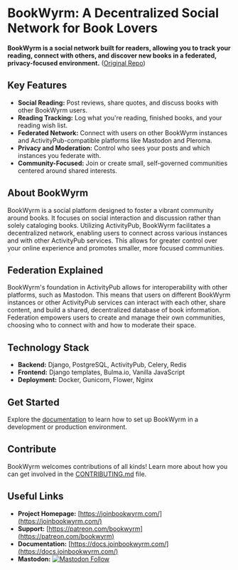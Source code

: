 # BookWyrm: A Decentralized Social Network for Book Lovers

**BookWyrm is a social network built for readers, allowing you to track your reading, connect with others, and discover new books in a federated, privacy-focused environment.** ([Original Repo](https://github.com/bookwyrm-social/bookwyrm))

## Key Features

*   **Social Reading:** Post reviews, share quotes, and discuss books with other BookWyrm users.
*   **Reading Tracking:** Log what you're reading, finished books, and your reading wish list.
*   **Federated Network:** Connect with users on other BookWyrm instances and ActivityPub-compatible platforms like Mastodon and Pleroma.
*   **Privacy and Moderation:** Control who sees your posts and which instances you federate with.
*   **Community-Focused:** Join or create small, self-governed communities centered around shared interests.

## About BookWyrm

BookWyrm is a social platform designed to foster a vibrant community around books. It focuses on social interaction and discussion rather than solely cataloging books. Utilizing ActivityPub, BookWyrm facilitates a decentralized network, enabling users to connect across various instances and with other ActivityPub services. This allows for greater control over your online experience and promotes smaller, more focused communities.

## Federation Explained

BookWyrm's foundation in ActivityPub allows for interoperability with other platforms, such as Mastodon. This means that users on different BookWyrm instances or other ActivityPub services can interact with each other, share content, and build a shared, decentralized database of book information. Federation empowers users to create and manage their own communities, choosing who to connect with and how to moderate their space.

## Technology Stack

*   **Backend:** Django, PostgreSQL, ActivityPub, Celery, Redis
*   **Frontend:** Django templates, Bulma.io, Vanilla JavaScript
*   **Deployment:** Docker, Gunicorn, Flower, Nginx

## Get Started

Explore the [documentation](https://docs.joinbookwyrm.com/) to learn how to set up BookWyrm in a development or production environment.

## Contribute

BookWyrm welcomes contributions of all kinds! Learn more about how you can get involved in the [CONTRIBUTING.md](https://github.com/bookwyrm-social/bookwyrm/blob/main/CONTRIBUTING.md) file.

## Useful Links

*   **Project Homepage:** [https://joinbookwyrm.com/](https://joinbookwyrm.com/)
*   **Support:** [https://patreon.com/bookwyrm](https://patreon.com/bookwyrm)
*   **Documentation:** [https://docs.joinbookwyrm.com/](https://docs.joinbookwyrm.com/)
*   **Mastodon:** [![Mastodon Follow](https://img.shields.io/mastodon/follow/000146121?domain=https%3A%2F%2Ftech.lgbt&style=social)](https://tech.lgbt/@bookwyrm)
